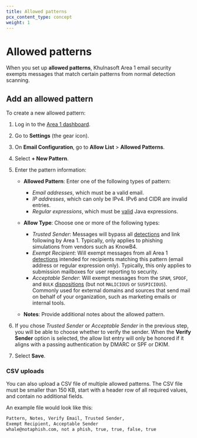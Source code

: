 ```yaml
---
title: Allowed patterns
pcx_content_type: concept
weight: 1
---
```


# Allowed patterns

When you set up **allowed patterns**, Khulnasoft Area 1 email security exempts messages that match certain patterns from normal detection scanning.

## Add an allowed pattern

To create a new allowed pattern:

1. Log in to the [Area 1 dashboard](https://horizon.area1security.com/).
2. Go to **Settings** (the gear icon).
3. On **Email Configuration**, go to **Allow List** > **Allowed Patterns**.
4. Select **+ New Pattern**.
5. Enter the pattern information:

    - **Allowed Pattern**: Enter one of the following types of pattern:

        - *Email addresses*, which must be a valid email.
        - *IP addresses*, which can only be IPv4. IPv6 and CIDR are invalid entries.
        - *Regular expressions*, which must be [valid](https://www.freeformatter.com/java-regex-tester.html) Java expressions.
    
    - **Allow Type**: Choose one or more of the following types:

        - *Trusted Sender*: Messages will bypass all [detections](/email-security/reference/dispositions-and-attributes/) and link following by Area 1. Typically, only applies to phishing simulations from vendors such as KnowB4.
        - *Exempt Recipient*: Will exempt messages from all Area 1 [detections](/email-security/reference/dispositions-and-attributes/) intended for recipients matching this pattern (email address or regular expression only). Typically, this only applies to submission mailboxes for user reporting to security.
        - *Acceptable Sender*: Will exempt messages from the `SPAM`, `SPOOF`, and `BULK` [dispositions](/email-security/reference/dispositions-and-attributes/#available-values) (but not `MALICIOUS` or `SUSPICIOUS`). Commonly used for external domains and sources that send mail on behalf of your organization, such as marketing emails or internal tools.
    
    - **Notes**: Provide additional notes about the allowed pattern.

6. If you chose *Trusted Sender* or *Acceptable Sender* in the previous step, you will be able to choose whether to verify the sender. When the **Verify Sender** option is selected, the allow list entry will only be honored if it aligns with a passing authentication by DMARC or SPF or DKIM.

7. Select **Save**.

### CSV uploads

You can also upload a CSV file of multiple allowed patterns. The CSV file must be smaller than 150 KB, start with a header row of all required values, and contain no additional fields.

An example file would look like this:

```txt
Pattern, Notes, Verify Email, Trusted Sender, 
Exempt Recipient, Acceptable Sender
whale@notaphish.com, not a phish, true, true, false, true
```